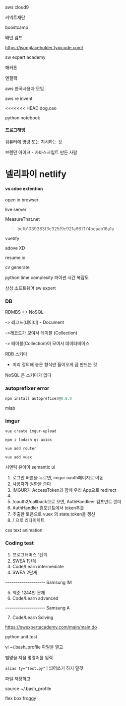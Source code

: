 aws cloud9

커넥트재단

boostcamp

배민 캠프

https://jsonplaceholder.typicode.com/

sw expert academy

해커톤 

엔젤핵

aws 한국사용자 모임

aws re invent

<<<<<<< HEAD
dog.ceo

python notebook

#### 프로그래밍

컴퓨터에 명령 또는 지시하는 것

브렌던 아이크 - 자바스크립트 만든 사람

넬리파이 netlify
=======

#### vs cdoe extention

open in browser

live server

MeasureThat.net

> bcfb1039383f3e325f9c921a667174beaab16a1a

vuetify

adove XD

resume.io

cv generate

python time complexity 파이썬 시간 복잡도

삼성 소프트웨어 sw expert

### DB

RDMBS <-> NoSQL

-> 레코드(데이터)  - Document

->레코드가 모여서 테이블 (Collection)

-> 테이블(Collection)이 모여서 데이터베이스

RDB 스키마

- 미리 정의해 놓은 형식만 들어오게 끔 만드는 것

NoSQL 은 스키마가 없다

### autoprefixer error

```js
npm install autoprefixer@9.8.0
```

mlab

### imgur

`vue create imgur-upload`

`npm i lodash qs axios`

`vue add router`

`vue add vuex`

시멘틱 유아이 semantic ui

1. 로그인 버튼을 누르면, imgur oauth페이지로 이동
2. 사용자가 권한을 준다
3. IMGUR가 AccessToken과 함께 우리 App으로 redirect
4. 
5. /oauth2/callback으로 오면, AuthHandleer 컴포넌트 랜더
6. AuthHandler 컴포넌트에서 token추출
7. 추출한 토큰으로 vuex 의 state.token을 갱신
8. / 으로 리다이렉트

css text animation

### Coding test

1. 프로그래머스 1단계
2. SWEA 1단계
3. Code/Learn intermediate
4. SWEA 2단계

-------------------- Samsung IM 

5. 백준 1244번 문제
6. Code/Learn advanced

-------------------- Samsung A

7. Code/Learn Solving

https://swexpertacademy.com/main/main.do

python unit test

vi ~/.bash_profile 파일을 열고  

별명을 지을 명령어를 입력

`alias ty="test.py"`  ! 띄어쓰기 하지 말것

파일 저장하고

source ~/.bash_profile

flex box froggy